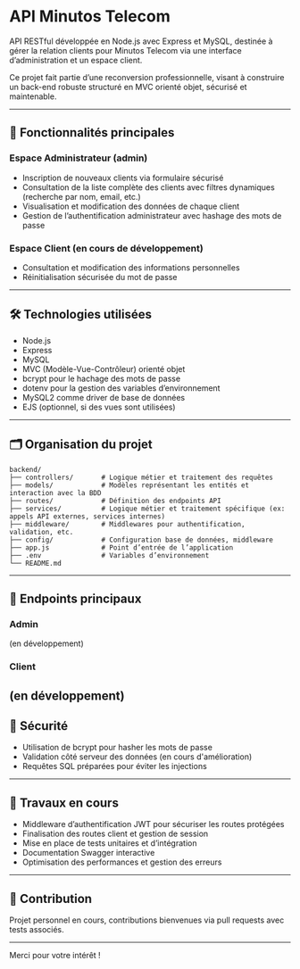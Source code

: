 
# API Minutos Telecom

API RESTful développée en Node.js avec Express et MySQL, destinée à gérer la relation clients pour Minutos Telecom via une interface d’administration et un espace client.

Ce projet fait partie d’une reconversion professionnelle, visant à construire un back-end robuste structuré en MVC orienté objet, sécurisé et maintenable.

---

## 🚀 Fonctionnalités principales

### Espace Administrateur (admin)
- Inscription de nouveaux clients via formulaire sécurisé
- Consultation de la liste complète des clients avec filtres dynamiques (recherche par nom, email, etc.)
- Visualisation et modification des données de chaque client
- Gestion de l’authentification administrateur avec hashage des mots de passe

### Espace Client (en cours de développement)
- Consultation et modification des informations personnelles
- Réinitialisation sécurisée du mot de passe

---

## 🛠️ Technologies utilisées

- Node.js  
- Express  
- MySQL  
- MVC (Modèle-Vue-Contrôleur) orienté objet  
- bcrypt pour le hachage des mots de passe  
- dotenv pour la gestion des variables d’environnement  
- MySQL2 comme driver de base de données  
- EJS (optionnel, si des vues sont utilisées)  

---

## 🗂️ Organisation du projet

```
backend/
├── controllers/       # Logique métier et traitement des requêtes
├── models/            # Modèles représentant les entités et interaction avec la BDD
├── routes/            # Définition des endpoints API
├── services/          # Logique métier et traitement spécifique (ex: appels API externes, services internes)
├── middleware/        # Middlewares pour authentification, validation, etc.
├── config/            # Configuration base de données, middleware
├── app.js             # Point d’entrée de l’application
├── .env               # Variables d’environnement
└── README.md
```

---

## 📄 Endpoints principaux

### Admin
(en développement)
### Client 

(en développement)
---

## 🔐 Sécurité

- Utilisation de bcrypt pour hasher les mots de passe
- Validation côté serveur des données (en cours d'amélioration)
- Requêtes SQL préparées pour éviter les injections

---

## 🚧 Travaux en cours

- Middleware d’authentification JWT pour sécuriser les routes protégées
- Finalisation des routes client et gestion de session
- Mise en place de tests unitaires et d’intégration
- Documentation Swagger interactive
- Optimisation des performances et gestion des erreurs

---

## 🤝 Contribution

Projet personnel en cours, contributions bienvenues via pull requests avec tests associés.

---

Merci pour votre intérêt !
